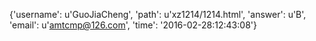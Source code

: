 {'username': u'GuoJiaCheng', 'path': u'xz1214/1214.html', 'answer': u'B', 'email': u'amtcmp@126.com', 'time': '2016-02-28:12:43:08'}